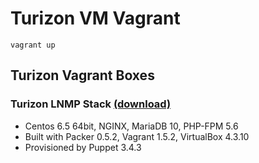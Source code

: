 Turizon VM Vagrant
==============

```
vagrant up 
```

## Turizon Vagrant Boxes
### Turizon LNMP Stack [(download)](https://www.dropbox.com/s/25d8k8f7rl73b75/tzvm.box)
* Centos 6.5 64bit, NGINX, MariaDB 10, PHP-FPM 5.6 
* Built with Packer 0.5.2, Vagrant 1.5.2, VirtualBox 4.3.10
* Provisioned by Puppet 3.4.3
